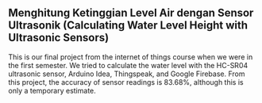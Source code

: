 ## Menghitung Ketinggian Level Air dengan Sensor Ultrasonik (Calculating Water Level Height with Ultrasonic Sensors)
This is our final project from the internet of things course when we were in the first semester. 
We tried to calculate the water level with the HC-SR04 ultrasonic sensor, Arduino Idea, Thingspeak, and Google Firebase. 
From this project, the accuracy of sensor readings is 83.68%, although this is only a temporary estimate.
